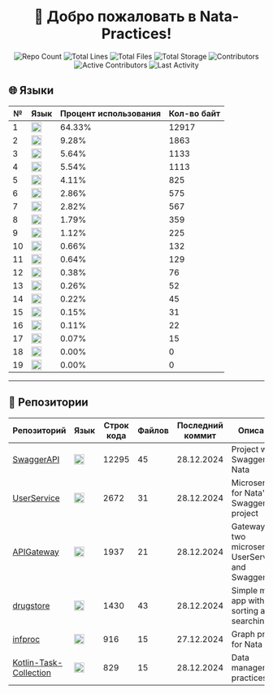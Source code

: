
<h1 align="center">👋 Добро пожаловать в <strong>Nata-Practices</strong>!</h1>

<p align="center">
  <img src="https://img.shields.io/badge/Репозиториев-6-blue" alt="Repo Count" />
  <img src="https://img.shields.io/badge/Строк_кода-20079-brightgreen" alt="Total Lines" />
  <img src="https://img.shields.io/badge/Файлов-170-yellow" alt="Total Files" />
  <img src="https://img.shields.io/badge/Объем_хранилища-1.39MB-purple" alt="Total Storage" />
  <img src="https://img.shields.io/badge/Контрибьюторы-2-orange" alt="Contributors" />
  <img src="https://img.shields.io/badge/Активных_участников-1-red" alt="Active Contributors" />
  <img src="https://img.shields.io/badge/Последняя_активность-29.12.2024-brightgreen" alt="Last Activity" />
</p>

## 🌐 Языки
| № | Язык         | Процент использования | Кол-во байт |
|---|------|-----------------------|-------------|
| 1 | <img src="https://cdn.simpleicons.org/c#?viewbox=auto" height="20" alt="Unknown"> | 64.33% | 12917 |
| 2 | <img src="https://img.shields.io/badge/C%23-0?color=9b4993" height="20" alt="C#"> | 9.28% | 1863 |
| 3 | <img src="https://cdn.simpleicons.org/c#?viewbox=auto" height="20" alt="Unknown"> | 5.64% | 1133 |
| 4 | <img src="https://cdn.simpleicons.org/c#?viewbox=auto" height="20" alt="Unknown"> | 5.54% | 1113 |
| 5 | <img src="https://cdn.simpleicons.org/python?viewbox=auto" height="20" alt="Python"> | 4.11% | 825 |
| 6 | <img src="https://cdn.simpleicons.org/c#?viewbox=auto" height="20" alt="Unknown"> | 2.86% | 575 |
| 7 | <img src="https://cdn.simpleicons.org/openjdk?viewbox=auto" height="20" alt="Java"> | 2.82% | 567 |
| 8 | <img src="https://cdn.simpleicons.org/kotlin?viewbox=auto" height="20" alt="Kotlin"> | 1.79% | 359 |
| 9 | <img src="https://cdn.simpleicons.org/c#?viewbox=auto" height="20" alt="Unknown"> | 1.12% | 225 |
| 10 | <img src="https://cdn.simpleicons.org/c#?viewbox=auto" height="20" alt="Unknown"> | 0.66% | 132 |
| 11 | <img src="https://cdn.simpleicons.org/c#?viewbox=auto" height="20" alt="Unknown"> | 0.64% | 129 |
| 12 | <img src="https://cdn.simpleicons.org/c#?viewbox=auto" height="20" alt="Unknown"> | 0.38% | 76 |
| 13 | <img src="https://cdn.simpleicons.org/c#?viewbox=auto" height="20" alt="Unknown"> | 0.26% | 52 |
| 14 | <img src="https://cdn.simpleicons.org/c#?viewbox=auto" height="20" alt="Unknown"> | 0.22% | 45 |
| 15 | <img src="https://cdn.simpleicons.org/c#?viewbox=auto" height="20" alt="Unknown"> | 0.15% | 31 |
| 16 | <img src="https://cdn.simpleicons.org/c#?viewbox=auto" height="20" alt="Unknown"> | 0.11% | 22 |
| 17 | <img src="https://cdn.simpleicons.org/c#?viewbox=auto" height="20" alt="Unknown"> | 0.07% | 15 |
| 18 | <img src="https://cdn.simpleicons.org/c#?viewbox=auto" height="20" alt="Unknown"> | 0.00% | 0 |
| 19 | <img src="https://cdn.simpleicons.org/c#?viewbox=auto" height="20" alt="Unknown"> | 0.00% | 0 |

<hr/>

## 📂 Репозитории
| Репозиторий | Язык | Строк кода | Файлов | Последний коммит | Описание |
|-------------|---------------|------------|--------|------------------|----------|
| [SwaggerAPI](https://github.com/Nata-Practices/SwaggerAPI) | <img src="https://img.shields.io/badge/C%23-0?color=9b4993" height="20" alt="C#"> | 12295 | 45 | 28.12.2024 | Project with Swagger for Nata |
| [UserService](https://github.com/Nata-Practices/UserService) | <img src="https://img.shields.io/badge/C%23-0?color=9b4993" height="20" alt="C#"> | 2672 | 31 | 28.12.2024 | Microservice for Nata's SwaggerAPI project |
| [APIGateway](https://github.com/Nata-Practices/APIGateway) | <img src="https://img.shields.io/badge/C%23-0?color=9b4993" height="20" alt="C#"> | 1937 | 21 | 28.12.2024 | Gateway for two microservices UserService and SwaggerAPI |
| [drugstore](https://github.com/Nata-Practices/drugstore) | <img src="https://cdn.simpleicons.org/kotlin?viewbox=auto" height="20" alt="Kotlin"> | 1430 | 43 | 28.12.2024 | Simple mobile app with sorting and searching |
| [infproc](https://github.com/Nata-Practices/infproc) | <img src="https://cdn.simpleicons.org/python?viewbox=auto" height="20" alt="Python"> | 916 | 15 | 27.12.2024 | Graph project for Nata |
| [Kotlin-Task-Collection](https://github.com/Nata-Practices/Kotlin-Task-Collection) | <img src="https://cdn.simpleicons.org/openjdk?viewbox=auto" height="20" alt="Java"> | 829 | 15 | 28.12.2024 | Data management practices |

